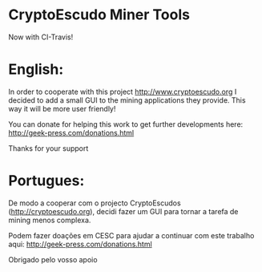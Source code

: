 CryptoEscudo Miner Tools
======================

Now with CI-Travis!

English:
========

In order to cooperate with this project http://www.cryptoescudo.org I decided to add a small GUI to the mining applications they provide. This way it will be more user friendly!

You can donate for helping this work to get further developments here: http://geek-press.com/donations.html

Thanks for your support

Portugues:
==========


De modo a cooperar com o projecto CryptoEscudos (http://cryptoescudo.org), decidi fazer um GUI para tornar a tarefa de mining menos complexa.

Podem fazer doações em CESC para ajudar a continuar com este trabalho aqui: http://geek-press.com/donations.html

Obrigado pelo vosso apoio

